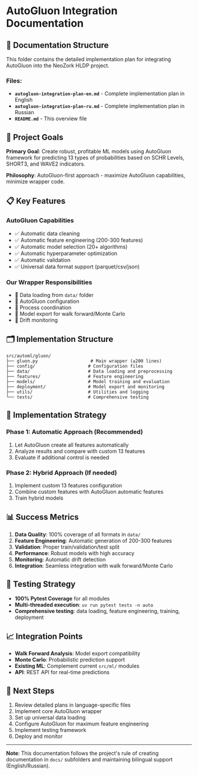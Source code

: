 # AutoGluon Integration Documentation

## 📁 Documentation Structure

This folder contains the detailed implementation plan for integrating AutoGluon into the NeoZork HLDP project.

### Files:

- **`autogluon-integration-plan-en.md`** - Complete implementation plan in English
- **`autogluon-integration-plan-ru.md`** - Complete implementation plan in Russian
- **`README.md`** - This overview file

## 🎯 Project Goals

**Primary Goal**: Create robust, profitable ML models using AutoGluon framework for predicting 13 types of probabilities based on SCHR Levels, SHORT3, and WAVE2 indicators.

**Philosophy**: AutoGluon-first approach - maximize AutoGluon capabilities, minimize wrapper code.

## 📋 Key Features

### AutoGluon Capabilities
- ✅ Automatic data cleaning
- ✅ Automatic feature engineering (200-300 features)
- ✅ Automatic model selection (20+ algorithms)
- ✅ Automatic hyperparameter optimization
- ✅ Automatic validation
- ✅ Universal data format support (parquet/csv/json)

### Our Wrapper Responsibilities
- 🔄 Data loading from `data/` folder
- 🔄 AutoGluon configuration
- 🔄 Process coordination
- 🔄 Model export for walk forward/Monte Carlo
- 🔄 Drift monitoring

## 🗂️ Implementation Structure

```
src/automl/gluon/
├── gluon.py                    # Main wrapper (≤200 lines)
├── config/                    # Configuration files
├── data/                      # Data loading and preprocessing
├── features/                  # Feature engineering
├── models/                    # Model training and evaluation
├── deployment/                # Model export and monitoring
├── utils/                     # Utilities and logging
└── tests/                     # Comprehensive testing
```

## 🚀 Implementation Strategy

### Phase 1: Automatic Approach (Recommended)
1. Let AutoGluon create all features automatically
2. Analyze results and compare with custom 13 features
3. Evaluate if additional control is needed

### Phase 2: Hybrid Approach (If needed)
1. Implement custom 13 features configuration
2. Combine custom features with AutoGluon automatic features
3. Train hybrid models

## 📊 Success Metrics

1. **Data Quality**: 100% coverage of all formats in `data/`
2. **Feature Engineering**: Automatic generation of 200-300 features
3. **Validation**: Proper train/validation/test split
4. **Performance**: Robust models with high accuracy
5. **Monitoring**: Automatic drift detection
6. **Integration**: Seamless integration with walk forward/Monte Carlo

## 🧪 Testing Strategy

- **100% Pytest Coverage** for all modules
- **Multi-threaded execution**: `uv run pytest tests -n auto`
- **Comprehensive testing**: data loading, feature engineering, training, deployment

## 📈 Integration Points

- **Walk Forward Analysis**: Model export compatibility
- **Monte Carlo**: Probabilistic prediction support
- **Existing ML**: Complement current `src/ml/` modules
- **API**: REST API for real-time predictions

## 🎯 Next Steps

1. Review detailed plans in language-specific files
2. Implement core AutoGluon wrapper
3. Set up universal data loading
4. Configure AutoGluon for maximum feature engineering
5. Implement testing framework
6. Deploy and monitor

---

**Note**: This documentation follows the project's rule of creating documentation in `docs/` subfolders and maintaining bilingual support (English/Russian).
